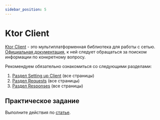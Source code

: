 ```yaml
---
sidebar_position: 5
---
```


# Ktor Client

[Ktor Client](https://github.com/ktorio/ktor)  - это мультиплатформенная библиотека для работы с сетью.  
[Официальная документация](https://ktor.io/docs/ktor-client.html), к ней следует обращаться за поиском информации по конкретному вопросу.

Рекомендуем обязательно ознакомиться со следующими разделами:
1. [Раздел Setting up Client](https://ktor.io/docs/client-dependencies.html) (все страницы)
1. [Раздел Requests](https://ktor.io/docs/request.html) (все страницы)
1. [Раздел Responses](https://ktor.io/docs/response.html) (все страницы)

## Практическое задание
Выполните действия по [статье](https://ktor.io/docs/getting-started-ktor-client-multiplatform-mobile.html).
